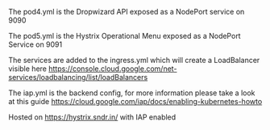 The pod4.yml is the Dropwizard API exposed as a NodePort service on 9090

The pod5.yml is the Hystrix Operational Menu exposed as a NodePort Service on 9091

The services are added to the ingress.yml which will create a LoadBalancer visible here https://console.cloud.google.com/net-services/loadbalancing/list/loadBalancers

The iap.yml is the backend config, for more information please take a look at this guide https://cloud.google.com/iap/docs/enabling-kubernetes-howto

Hosted on https://hystrix.sndr.in/ with IAP enabled
